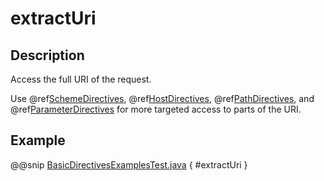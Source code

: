 <a id="extracturi-java"></a>
# extractUri

## Description

Access the full URI of the request.

Use @ref[SchemeDirectives](../scheme-directives/index.md#schemedirectives-java), @ref[HostDirectives](../host-directives/index.md#hostdirectives-java), @ref[PathDirectives](../path-directives/index.md#pathdirectives-java),  and @ref[ParameterDirectives](../parameter-directives/index.md#parameterdirectives-java) for more
targeted access to parts of the URI.

## Example

@@snip [BasicDirectivesExamplesTest.java](../../../../../../../test/java/docs/http/javadsl/server/directives/BasicDirectivesExamplesTest.java) { #extractUri }
